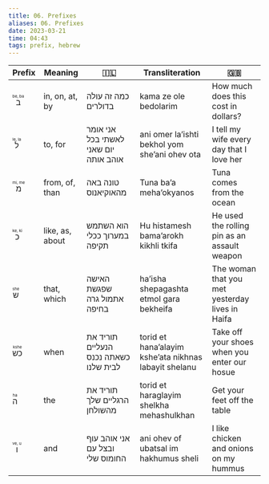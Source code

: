 ```yaml
---
title: 06. Prefixes
aliases: 06. Prefixes
date: 2023-03-21
time: 04:43
tags: prefix, hebrew
---
```


| Prefix                        | Meaning         | 🇮🇱                                    | Transliteration                                       | 🇬🇧                                              |
| ----------------------------- | --------------- | ------------------------------------- | ----------------------------------------------------- | ----------------------------------------------- |
| <ruby>ב<rt>be, ba</rt></ruby> | in, on, at, by  | כמה זה עולה בדולרים                   | kama ze ole bedolarim                                 | How much does this cost in dollars?             |
| <ruby>ל<rt>le, la</rt></ruby> | to, for         | אני אומר לאשתי בכל יום שאני אוהב אותה | ani omer la’ishti bekhol yom she’ani ohev ota         | I tell my wife every day that I love her        |
| <ruby>מ<rt>mi, me</rt></ruby> | from, of, than  | טונה באה מהאוקיאנוס                   | Tuna ba’a meha’okyanos                                | Tuna comes from the ocean                       |
| <ruby>כ<rt>ke, ki</rt></ruby> | like, as, about | הוא השתמש במערוך ככלי תקיפה           | Hu histamesh bama’arokh kikhli tkifa                  | He used the rolling pin as an assault weapon    |
| <ruby>ש<rt>she</rt></ruby>    | that, which     | האישה שפגשת אתמול גרה בחיפה           | ha’isha shepagashta etmol gara bekheifa               | The woman that you met yesterday lives in Haifa |
| <ruby>כש<rt>kshe</rt></ruby>  | when            | תוריד את הנעליים כשאתה נכנס לבית שלנו | torid et hana’alayim kshe’ata nikhnas labayit shelanu | Take off your shoes when you enter our hosue    |
| <ruby>ה<rt>ha</rt></ruby>     | the             | תוריד את הרגליים שלך מהשולחן          | torid et haraglayim shelkha mehashulkhan              | Get your feet off the table                     |
| <ruby>ו <rt>ve, u</rt></ruby> | and             | אני אוהב עוף ובצל עם החומוס שלי       | ani ohev of ubatsal im hakhumus sheli                 | I like chicken and onions on my hummus          |

